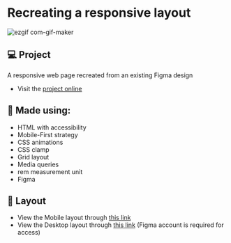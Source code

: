 # Recreating a responsive layout
![ezgif com-gif-maker](https://github.com/rodirog/mobile-and-desktop-page/assets/101756238/6fbe253f-be3b-4e1d-9547-9f60513111e6)



## 💻 Project
A responsive web page recreated from an existing Figma design

- Visit the [project online](https://rodirog.github.io/mobile-and-desktop-page/)


## 🧪 Made using:

- HTML with accessibility
- Mobile-First strategy
- CSS animations
- CSS clamp
- Grid layout
- Media queries
- rem measurement unit
- Figma


## 🔖 Layout
- View the Mobile layout through [this link](https://www.figma.com/file/drBBktNRdtCIUiN4cZk4yo/Stage-03---Mobile-First?type=design&t=EeDCtxH4a8VBvEbK-6)
-  View the Desktop layout through [this link](https://www.figma.com/file/Cw440LDc2QAZFp3DTguco5/Stage-03---Grid-com-anima%C3%A7%C3%B5es-(Copy)?type=design&t=EeDCtxH4a8VBvEbK-6)
  (Figma account is required for access)
